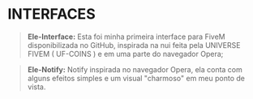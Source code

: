 # INTERFACES

> **Ele-Interface:** Esta foi minha primeira interface para FiveM disponibilizada no GitHub, inspirada na nui feita pela UNIVERSE FIVEM ( UF-COINS ) e em uma parte do navegador Opera;

> **Ele-Notify:** Notify inspirada no navegador Opera, ela conta com alguns efeitos simples e um visual "charmoso" em meu ponto de vista.
